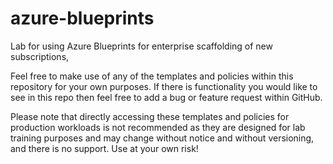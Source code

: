 # azure-blueprints

Lab for using Azure Blueprints for enterprise scaffolding of new subscriptions,

Feel free to make use of any of the templates and policies within this repository for your own purposes. If there is functionality you would like to see in this repo then feel free to add a bug or feature request within GitHub.

Please note that directly accessing these templates and policies for production workloads is not recommended as they are designed for lab training purposes and may change without notice and without versioning, and there is no support. Use at your own risk!